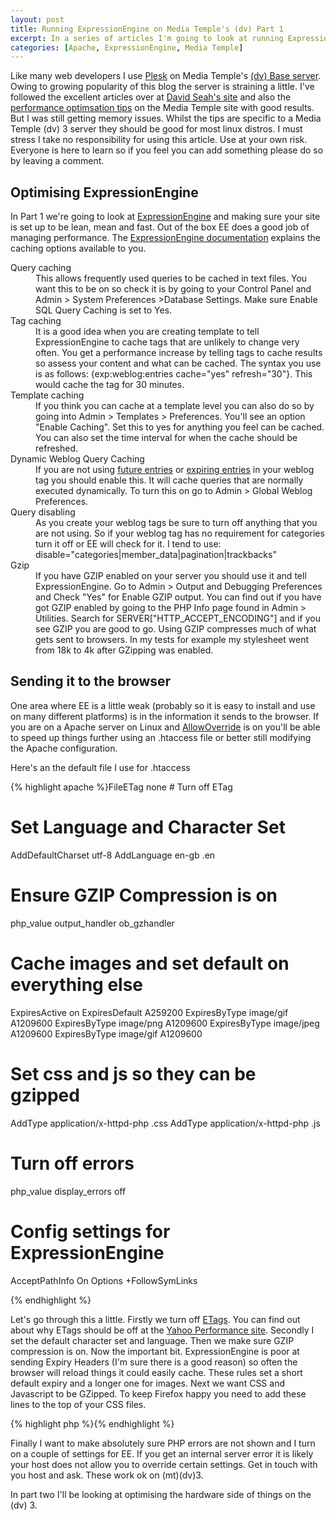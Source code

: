```yaml
--- 
layout: post
title: Running ExpressionEngine on Media Temple's (dv) Part 1
excerpt: In a series of articles I'm going to look at running ExpressionEngine on Media Temple's (dv) Base Server and optimising both ExpressionEngine and the server for optimum performance.
categories: [Apache, ExpressionEngine, Media Temple]
---
```

Like many web developers I use [Plesk][1] on Media Temple's [(dv) Base server][2]. Owing to growing popularity of this blog the server is straining a little. I've followed the excellent articles over at [David Seah's site][3] and also the [performance optimsation tips][4] on the Media Temple site with good results. But I was still getting memory issues. Whilst the tips are specific to a Media Temple (dv) 3 server they should be good for most linux distros. I must stress I take no responsibility for using this article. Use at your own risk. Everyone is here to learn so if you feel you can add something please do so by leaving a comment. 

## Optimising ExpressionEngine

In Part 1 we're going to look at [ExpressionEngine][5] and making sure your site is set up to be lean, mean and fast. Out of the box EE does a good job of managing performance. The [ExpressionEngine documentation][6] explains the caching options available to you. 

<dl>
<dt>Query caching</dt>

<dd>This allows frequently used queries to be cached in text files. You want this to be on so check it is by going to your Control Panel and Admin > System Preferences >Database Settings. Make sure Enable SQL Query Caching is set to Yes.</dd>

<dt>Tag caching</dt>

<dd>It is a good idea when you are creating template to tell ExpressionEngine to cache tags that are unlikely to change very often. You get a performance increase by telling tags to cache results so assess your content and what can be cached. The syntax you use is as follows: {exp:weblog:entries cache="yes" refresh="30"}. This would cache the tag for 30 minutes.</dd>

<dt>Template caching</dt>

<dd>If you think you can cache at a template level you can also do so by going into Admin > Templates > Preferences. You'll see an option "Enable Caching". Set this to yes for anything you feel can be cached. You can also set the time interval for when the cache should be refreshed.</dd>

<dt>Dynamic Weblog Query Caching</dt>

<dd>If you are not using <a href="http://expressionengine.com/docs/modules/weblog/parameters.html#par_show_future_entries">future entries</a> or <a href=" http://expressionengine.com/docs/modules/weblog/parameters.html#par_show_expired">expiring entries</a> in your weblog tag you should enable this. It will cache queries that are normally executed dynamically. To turn this on go to Admin > Global Weblog Preferences.</dd>

<dt>Query disabling</dt>

<dd>As you create your weblog tags be sure to turn off anything that you are not using. So if your weblog tag has no requirement for categories turn it off or EE will check for it. I tend to use: disable="categories|member_data|pagination|trackbacks"</dd> 

<dt>Gzip</dt>

<dd>If you have GZIP enabled on your server you should use it and tell ExpressionEngine. Go to Admin > Output and Debugging Preferences and Check "Yes" for Enable GZIP output. You can find out if you have got GZIP enabled by going to the PHP Info page found in Admin > Utilities. Search for SERVER["HTTP_ACCEPT_ENCODING"] and if you see GZIP you are good to go. Using GZIP compresses much of what gets sent to browsers. In my tests for example my stylesheet went from 18k to 4k after GZipping was enabled.</dd> 
</dl>

## Sending it to the browser

One area where EE is a little weak (probably so it is easy to install and use on many different platforms) is in the information it sends to the browser. If you are on a Apache server on Linux and [AllowOverride][7] is on you'll be able to speed up things further using an .htaccess file or better still modifying the Apache configuration.

Here's an the default file I use for .htaccess 

{% highlight apache %}FileETag none  # Turn off ETag 

# Set Language and Character Set
AddDefaultCharset utf-8
AddLanguage en-gb .en

# Ensure GZIP Compression is on
php_value output_handler ob_gzhandler

# Cache images and set default on everything else
ExpiresActive on 
ExpiresDefault A259200
ExpiresByType image/gif A1209600 
ExpiresByType image/png A1209600 
ExpiresByType image/jpeg A1209600 
ExpiresByType image/gif A1209600

# Set css and js so they can be gzipped
<IfModule mod_mime.c>
AddType application/x-httpd-php .css
AddType application/x-httpd-php .js
</IfModule>

# Turn off errors
php_value display_errors off

# Config settings for ExpressionEngine
AcceptPathInfo On
Options +FollowSymLinks

{% endhighlight %}

Let's go through this a little. Firstly we turn off [ETags][8]. You can find out about why ETags should be off at the [Yahoo Performance site][9]. Secondly I set the default character set and language. Then we make sure GZIP compression is on. Now the important bit. ExpressionEngine is poor at sending Expiry Headers (I'm sure there is a good reason) so often the browser will reload things it could easily cache. These rules set a short default expiry and a longer one for images. Next we want CSS and Javascript to be GZipped. To keep Firefox happy you need to add these lines to the top of your CSS files. 

{% highlight php %}<?php header("Content-type: text/css"); ?>{% endhighlight %}

Finally I want to make absolutely sure PHP errors are not shown and I turn on a couple of settings for EE. If you get an internal server error it is likely your host does not allow you to override certain settings. Get in touch with you host and ask. These work ok on (mt)(dv)3.

In part two I'll be looking at optimising the hardware side of things on the (dv) 3.

 [1]: http://www.swsoft.com/plesk/
 [2]: http://www.mediatemple.net/webhosting/dv/
 [3]: http://davidseah.com/
 [4]: http://kb.mediatemple.net/article.php?id=771
 [5]: http://expressionengine.com/
 [6]: http://expressionengine.com/docs/general/caching.html
 [7]: http://httpd.apache.org/docs/2.2/mod/core.html#allowoverride
 [8]: http://en.wikipedia.org/wiki/HTTP_ETag
 [9]: http://developer.yahoo.com/performance/rules.html#etags


